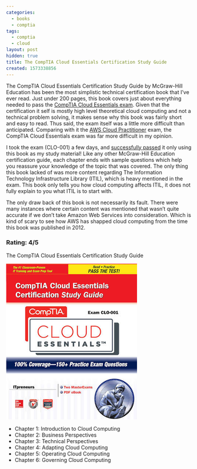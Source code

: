 ```yaml
---
categories:
  - books
  - comptia
tags:
  - comptia
  - cloud
layout: post
hidden: true
title: The CompTIA Cloud Essentials Certification Study Guide
created: 1573338856
---
```


The CompTIA Cloud Essentials Certification Study Guide by McGraw-Hill Education has been the most simplistic technical certification book that I’ve ever read. Just under 200 pages, this book covers just about everything needed to pass the <a href="https://www.comptia.org/certifications/cloud-essentials" target="_blank">CompTIA Cloud Essentials exam</a>. Given that the certification it self is mostly high level theoretical cloud computing and not a technical problem solving, it makes sense why this book was fairly short and easy to read. Thus said, the exam itself was a little more difficult than anticipated.  Comparing with it the <a href="https://www.antoniobaltazar.com/files/AWS_Certified_Cloud_Practitioner_certificate.pdf" target="_blank">AWS Cloud Practitioner</a> exam, the  CompTIA Cloud Essentials exam was far more difficult in my opinion.
 
I took the exam (CLO-001)  a few days, and <a href="http://www.antoniobaltazar.com/files/CompTIA-Cloud-Essentials-certificate.pdf" target="_blank">successfully passed</a> it only using this book as my study material! Like any other McGraw-Hill Education certification guide, each chapter ends with sample questions which help you reassure your knowledge of the topic that was covered. The only thing this book lacked of was more content regarding The Information Technology Infrastructure Library (ITIL), which is heavy mentioned in the exam. This book only tells you how cloud computing affects ITIL, it does not fully explain to you what ITIL is to start with.

The only draw back of this book is not necessarily its fault. There were many instances where certain content was mentioned that wasn’t quite accurate if we don’t take Amazon Web Services into consideration. Which is kind of scary to see how AWS has shapped cloud computing from the time this book was published in 2012. 

### Rating: 4/5

The CompTIA Cloud Essentials Certification Study Guide

<a href="https://www.amazon.com/CompTIA-Cloud-Essentials-Certification-CLO-001/dp/0071800433" target="_blank"><img src="/assets/books/cloud-essentials.jpg"></a>

* Chapter 1: Introduction to Cloud Computing
* Chapter 2: Business Perspectives
* Chapter 3: Technical Perspectives
* Chapter 4: Adapting Cloud Computing
* Chapter 5: Operating Cloud Computing
* Chapter 6: Governing Cloud Computing
